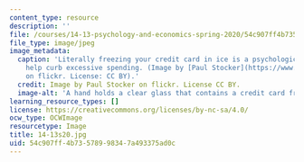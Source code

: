 ```yaml
---
content_type: resource
description: ''
file: /courses/14-13-psychology-and-economics-spring-2020/54c907ff4b73578998347a493375ad0c_14-13s20.jpg
file_type: image/jpeg
image_metadata:
  caption: 'Literally freezing your credit card in ice is a psychological tactic to
    help curb excessive spending. (Image by [Paul Stocker](https://www.flickr.com/photos/paalia/2596261424)
    on flickr. License: CC BY).'
  credit: Image by Paul Stocker on flickr. License CC BY.
  image-alt: 'A hand holds a clear glass that contains a credit card frozen in ice. '
learning_resource_types: []
license: https://creativecommons.org/licenses/by-nc-sa/4.0/
ocw_type: OCWImage
resourcetype: Image
title: 14-13s20.jpg
uid: 54c907ff-4b73-5789-9834-7a493375ad0c
---
```

